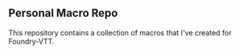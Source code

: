 ## Personal Macro Repo

This repository contains a collection of macros that I've created for Foundry-VTT.